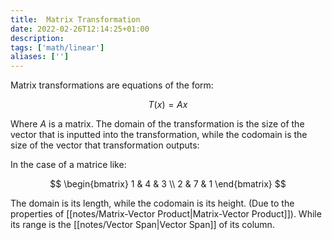 ```yaml
---
title:  Matrix Transformation
date: 2022-02-26T12:14:25+01:00
description: 
tags: ['math/linear']
aliases: ['']
---
```


Matrix transformations are equations of the form:

$$
T(x) = Ax
$$

Where $A$ is a matrix. The domain of the transformation is the size of the vector that is inputted into the transformation, while the codomain is the size of the vector that transformation outputs:

In the case of a matrice like:

$$
\begin{bmatrix}
1 & 4 & 3 \\
2 & 7 & 1 
\end{bmatrix}
$$

The domain is its length, while the codomain is its height. (Due to the properties of [[notes/Matrix-Vector Product|Matrix-Vector Product]]). While its range is the [[notes/Vector Span|Vector Span]] of its column.

